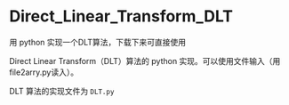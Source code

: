 # Direct_Linear_Transform_DLT
用 python 实现一个DLT算法，下载下来可直接使用


Direct Linear Transform（DLT）算法的 python 实现。可以使用文件输入（用file2arry.py读入）。

DLT 算法的实现文件为 `DLT.py`

